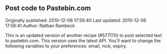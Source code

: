 ## Post code to Pastebin.com

Originally published: 2010-12-06 17:56:40
Last updated: 2010-12-06 17:56:41
Author: Nathan Rambeck

This is an updated version of another recipe (#577170) to post selected text to pastebin.com. This version uses the latest API. You'll want to change the following variables to your preferences: email, nick, expiry.